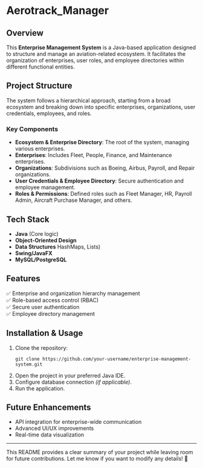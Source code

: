 # Aerotrack_Manager 

## **Overview**
This **Enterprise Management System** is a Java-based application designed to structure and manage an aviation-related ecosystem. It facilitates the organization of enterprises, user roles, and employee directories within different functional entities.

## **Project Structure**
The system follows a hierarchical approach, starting from a broad ecosystem and breaking down into specific enterprises, organizations, user credentials, employees, and roles.

### **Key Components**
- **Ecosystem & Enterprise Directory**: The root of the system, managing various enterprises.
- **Enterprises**: Includes Fleet, People, Finance, and Maintenance enterprises.
- **Organizations**: Subdivisions such as Boeing, Airbus, Payroll, and Repair organizations.
- **User Credentials & Employee Directory**: Secure authentication and employee management.
- **Roles & Permissions**: Defined roles such as Fleet Manager, HR, Payroll Admin, Aircraft Purchase Manager, and others.

## **Tech Stack**
- **Java** (Core logic)
- **Object-Oriented Design** 
- **Data Structures** HashMaps, Lists)
- **Swing/JavaFX** 
- **MySQL/PostgreSQL** 

## **Features**
✅ Enterprise and organization hierarchy management  
✅ Role-based access control (RBAC)  
✅ Secure user authentication  
✅ Employee directory management  

## **Installation & Usage**
1. Clone the repository:  
   ```
   git clone https://github.com/your-username/enterprise-management-system.git
   ```
2. Open the project in your preferred Java IDE.  
3. Configure database connection *(if applicable)*.  
4. Run the application.

## **Future Enhancements**
- API integration for enterprise-wide communication  
- Advanced UI/UX improvements  
- Real-time data visualization  

---

This README provides a clear summary of your project while leaving room for future contributions. Let me know if you want to modify any details! 🚀
